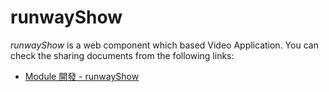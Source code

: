 # runwayShow

*runwayShow* is a web component which based Video Application. You can check the sharing documents from the following links:

* [Module 開發 - runwayShow](https://www.facebook.com/notes/paul-li/module-%E9%96%8B%E7%99%BC-runwayshow/10154257159377211)
